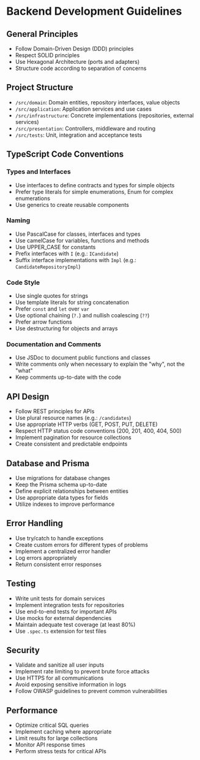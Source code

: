 # Backend Development Guidelines

## General Principles

- Follow Domain-Driven Design (DDD) principles
- Respect SOLID principles
- Use Hexagonal Architecture (ports and adapters)
- Structure code according to separation of concerns

## Project Structure

- `/src/domain`: Domain entities, repository interfaces, value objects
- `/src/application`: Application services and use cases
- `/src/infrastructure`: Concrete implementations (repositories, external services)
- `/src/presentation`: Controllers, middleware and routing
- `/src/tests`: Unit, integration and acceptance tests

## TypeScript Code Conventions

### Types and Interfaces

- Use interfaces to define contracts and types for simple objects
- Prefer type literals for simple enumerations, Enum for complex enumerations
- Use generics to create reusable components

### Naming

- Use PascalCase for classes, interfaces and types
- Use camelCase for variables, functions and methods
- Use UPPER_CASE for constants
- Prefix interfaces with `I` (e.g.: `ICandidate`)
- Suffix interface implementations with `Impl` (e.g.: `CandidateRepositoryImpl`)

### Code Style

- Use single quotes for strings
- Use template literals for string concatenation
- Prefer `const` and `let` over `var`
- Use optional chaining (`?.`) and nullish coalescing (`??`)
- Prefer arrow functions
- Use destructuring for objects and arrays

### Documentation and Comments

- Use JSDoc to document public functions and classes
- Write comments only when necessary to explain the "why", not the "what"
- Keep comments up-to-date with the code

## API Design

- Follow REST principles for APIs
- Use plural resource names (e.g.: `/candidates`)
- Use appropriate HTTP verbs (GET, POST, PUT, DELETE)
- Respect HTTP status code conventions (200, 201, 400, 404, 500)
- Implement pagination for resource collections
- Create consistent and predictable endpoints

## Database and Prisma

- Use migrations for database changes
- Keep the Prisma schema up-to-date
- Define explicit relationships between entities
- Use appropriate data types for fields
- Utilize indexes to improve performance

## Error Handling

- Use try/catch to handle exceptions
- Create custom errors for different types of problems
- Implement a centralized error handler
- Log errors appropriately
- Return consistent error responses

## Testing

- Write unit tests for domain services
- Implement integration tests for repositories
- Use end-to-end tests for important APIs
- Use mocks for external dependencies
- Maintain adequate test coverage (at least 80%)
- Use `.spec.ts` extension for test files

## Security

- Validate and sanitize all user inputs
- Implement rate limiting to prevent brute force attacks
- Use HTTPS for all communications
- Avoid exposing sensitive information in logs
- Follow OWASP guidelines to prevent common vulnerabilities

## Performance

- Optimize critical SQL queries
- Implement caching where appropriate
- Limit results for large collections
- Monitor API response times
- Perform stress tests for critical APIs
